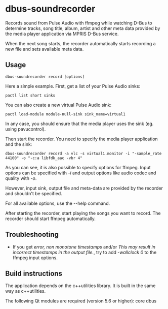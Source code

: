 # dbus-soundrecorder
Records sound from Pulse Audio with ffmpeg while watching D-Bus to
determine tracks, song title, album, artist and other meta data
provided by the media player application via MPRIS D-Bus service.

When the next song starts, the recorder automatically starts recording
a new file and sets available meta data.

## Usage
```
dbus-soundrecorder record [options]
```

Here a simple example. First, get a list of your Pulse Audio sinks:
```
pactl list short sinks
```

You can also create a new virtual Pulse Audio sink:
```
pactl load-module module-null-sink sink_name=virtual1
```
In any case, you should ensure that the media player uses the sink (eg. using pavucontrol).

Then start the recorder. You need to specify the media player application and the sink:
```
dbus-soundrecorder record -a vlc -s virtual1.monitor -i "-sample_rate 44100" -o "-c:a libfdk_aac -vbr 4"
```
As you can see, it is also possible to specify options for ffmpeg. Input options can be specified
with *-i* and output options like audio codec and quality with *-o*.

However, input sink, output file and meta-data are provided by the recorder and shouldn't be specified.

For all available options, use the --help command.

After starting the recorder, start playing the songs you want to record. The recorder
should start ffmpeg automatically.

## Troubleshooting
 * If you get *error, non monotone timestamps* and/or *This may result in incorrect timestamps in the output
   file.*, try to add *-wallclock 0* to the ffmpeg input options.

## Build instructions
The application depends on the c++utilities library. It is built in the same way as c++utilities.

The following Qt modules are required (version 5.6 or higher): core dbus


